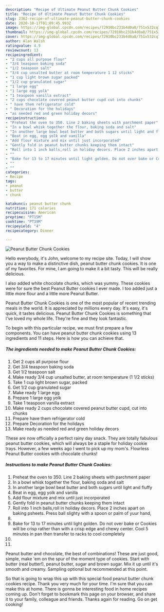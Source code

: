 ```yaml
---
description: "Recipe of Ultimate Peanut Butter Chunk Cookies"
title: "Recipe of Ultimate Peanut Butter Chunk Cookies"
slug: 2362-recipe-of-ultimate-peanut-butter-chunk-cookies
date: 2020-10-17T01:09:45.993Z
image: https://img-global.cpcdn.com/recipes/72910bc231b4d0a8/751x532cq70/peanut-butter-chunk-cookies-recipe-main-photo.jpg
thumbnail: https://img-global.cpcdn.com/recipes/72910bc231b4d0a8/751x532cq70/peanut-butter-chunk-cookies-recipe-main-photo.jpg
cover: https://img-global.cpcdn.com/recipes/72910bc231b4d0a8/751x532cq70/peanut-butter-chunk-cookies-recipe-main-photo.jpg
author: Alan Walsh
ratingvalue: 4.9
reviewcount: 13
recipeingredient:
- "2 cups all purpose flour"
- "3/4 teaspoon baking soda"
- "1/2 teaspoon salt"
- "3/4 cup unsalted butter at room temperature 1 12 sticks"
- "1 cup light brown sugar packed"
- "1/2 cup granulated sugar"
- "1 large egg"
- "1 large egg yolk"
- "1 teaspoon vanilla extract"
- "2 cups chocolate covered peanut butter cupd cut into chunks"
- " have them refrigerator cold"
- " Decoration for the holidays"
- "as needed red and green holiday decors"
recipeinstructions:
- "Preheat the oven to 350. Line 2 baking sheets with parchment paper"
- "In a bowl whisk together the flour, baking soda and salt"
- "In another large bowl beat butter and both sugars until light and fluffy"
- "Beat in egg, egg yolk and vanilla"
- "Add flour mixture and mix until just incorporated"
- "Gently fold in peanut butter chunks keeping them intact"
- "Roll into 1 inch balls,roll in holiday decors. Place 2 inches apart on baking psheets. Press ball slighty with a spoon or palm of yuur hand,"
- ""
- "Bake for 13 to 17 minutes until light golden. Do not over bake or Cookies will be crisp rather than with a crisp edge and chewy center. Cool 5 minutes in pan then transfer to racks to cool completely"
- ""
- ""
categories:
- Recipe
tags:
- peanut
- butter
- chunk

katakunci: peanut butter chunk 
nutrition: 171 calories
recipecuisine: American
preptime: "PT15M"
cooktime: "PT39M"
recipeyield: "4"
recipecategory: Dinner

---
```



![Peanut Butter Chunk Cookies](https://img-global.cpcdn.com/recipes/72910bc231b4d0a8/751x532cq70/peanut-butter-chunk-cookies-recipe-main-photo.jpg)

Hello everybody, it's John, welcome to my recipe site. Today, I will show you a way to make a distinctive dish, peanut butter chunk cookies. It is one of my favorites. For mine, I am going to make it a bit tasty. This will be really delicious.

I also added white chocolate chunks, which was yummy. These cookies were for sure the best Peanut Butter cookies I ever made. I too added just a little more flour and a little more Peanut Butter.

Peanut Butter Chunk Cookies is one of the most popular of recent trending meals in the world. It is appreciated by millions every day. It's easy, it's quick, it tastes delicious. Peanut Butter Chunk Cookies is something that I've loved my whole life. They're fine and they look fantastic.


To begin with this particular recipe, we must first prepare a few components. You can have peanut butter chunk cookies using 13 ingredients and 11 steps. Here is how you can achieve that.

<!--inarticleads1-->

##### The ingredients needed to make Peanut Butter Chunk Cookies:

1. Get 2 cups all purpose flour
1. Get 3/4 teaspoon baking soda
1. Get 1/2 teaspoon salt
1. Make ready 3/4 cup unsalted butter, at room temperature (1 1/2 sticks)
1. Take 1 cup light brown sugar, packed
1. Get 1/2 cup granulated sugar
1. Make ready 1 large egg
1. Prepare 1 large egg yolk
1. Take 1 teaspoon vanilla extract
1. Make ready 2 cups chocolate covered peanut butter cupd, cut into chunks
1. Prepare  have them refrigerator cold
1. Prepare  Decoration for the holidays
1. Make ready as needed red and green holiday decors


These are now officially a perfect rainy day snack. They are totally fabulous peanut butter cookies, which will always be a staple for holiday cookie trays. However, a few weeks ago I went to pick up my mom&#39;s. Flourless Peanut Butter cookies with chocolate chunks! 

<!--inarticleads2-->

##### Instructions to make Peanut Butter Chunk Cookies:

1. Preheat the oven to 350. Line 2 baking sheets with parchment paper
1. In a bowl whisk together the flour, baking soda and salt
1. In another large bowl beat butter and both sugars until light and fluffy
1. Beat in egg, egg yolk and vanilla
1. Add flour mixture and mix until just incorporated
1. Gently fold in peanut butter chunks keeping them intact
1. Roll into 1 inch balls,roll in holiday decors. Place 2 inches apart on baking psheets. Press ball slighty with a spoon or palm of yuur hand,
1. 
1. Bake for 13 to 17 minutes until light golden. Do not over bake or Cookies will be crisp rather than with a crisp edge and chewy center. Cool 5 minutes in pan then transfer to racks to cool completely
1. 
1. 


Peanut butter and chocolate, the best of combinations! These are just good, simple, make &#39;em on the spur of the moment type of cookies. Start with butter (real butter!), peanut butter, sugar and brown sugar. Mix it up until it&#39;s smooth and creamy. Sampling optional but recommended at this point. 

So that is going to wrap this up with this special food peanut butter chunk cookies recipe. Thank you very much for your time. I'm sure that you can make this at home. There is gonna be interesting food in home recipes coming up. Don't forget to bookmark this page on your browser, and share it to your family, colleague and friends. Thanks again for reading. Go on get cooking!
